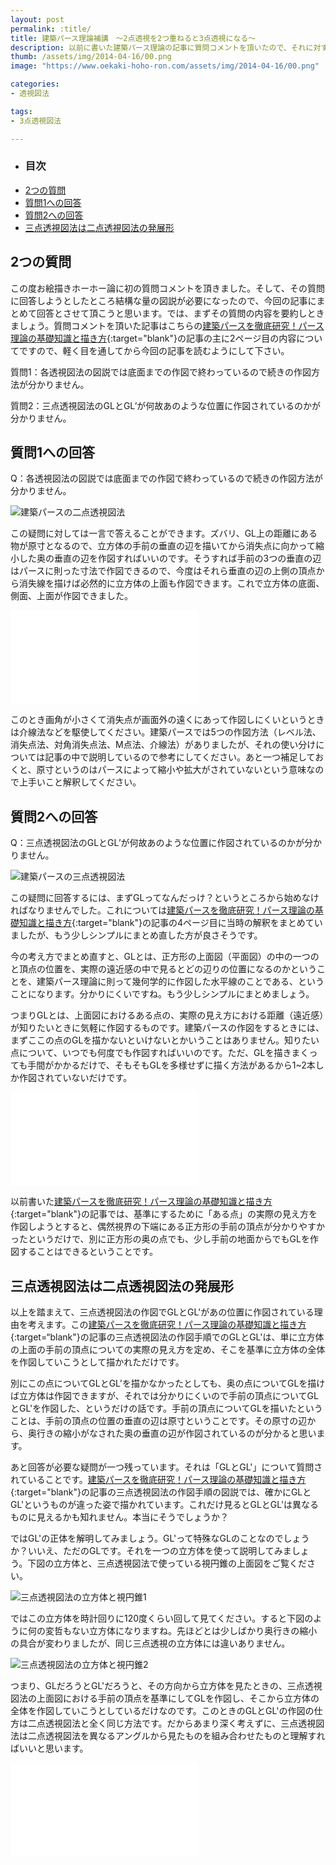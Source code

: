 ```yaml
---
layout: post
permalink: :title/
title: 建築パース理論補講　〜2点透視を2つ重ねると3点透視になる〜
description: 以前に書いた建築パース理論の記事に質問コメントを頂いたので、それに対する回答として二点透視図法と三点透視図法における立方体の作図方法を動画で説明しています。
thumb: /assets/img/2014-04-16/00.png
image: "https://www.oekaki-hoho-ron.com/assets/img/2014-04-16/00.png"

categories:
- 透視図法

tags:
- 3点透視図法

---
```


- ### 目次
- [2つの質問](#2つの質問)
- [質問1への回答](#質問1への回答)
- [質問2への回答](#質問2への回答)
- [三点透視図法は二点透視図法の発展形](#三点透視図法は二点透視図法の発展形)

## 2つの質問

この度お絵描きホーホー論に初の質問コメントを頂きました。そして、その質問に回答しようとしたところ結構な量の図説が必要になったので、今回の記事にまとめて回答とさせて頂こうと思います。では、まずその質問の内容を要約しときましょう。質問コメントを頂いた記事はこちらの[建築パースを徹底研究！パース理論の基礎知識と描き方](/drawing-procedure-of-construction-perspective/index.html){:target="blank"}の記事の主に2ページ目の内容についてですので、軽く目を通してから今回の記事を読むようにして下さい。

質問1：各透視図法の図説では底面までの作図で終わっているので続きの作図方法が分かりません。

質問2：三点透視図法のGLとGL’が何故あのような位置に作図されているのかが分かりません。

## 質問1への回答

Q：各透視図法の図説では底面までの作図で終わっているので続きの作図方法が分かりません。

![建築パースの二点透視図法](/assets/img/2014-04-16/01.png)

この疑問に対しては一言で答えることができます。ズバリ、GL上の距離にある物が原寸となるので、立方体の手前の垂直の辺を描いてから消失点に向かって縮小した奥の垂直の辺を作図すればいいのです。そうすれば手前の3つの垂直の辺はパースに則った寸法で作図できるので、今度はそれら垂直の辺の上側の頂点から消失線を描けば必然的に立方体の上面も作図できます。これで立方体の底面、側面、上面が作図できました。

<iframe class="article-iframe" src="//www.youtube.com/embed/4V1iNvHXR1o" frameborder="0" allowfullscreen></iframe>

このとき画角が小さくて消失点が画面外の遠くにあって作図しにくいというときは介線法などを駆使してください。建築パースでは5つの作図方法（レベル法、消失点法、対角消失点法、M点法、介線法）がありましたが、それの使い分けについては記事の中で説明しているので参考にしてください。あと一つ補足しておくと、原寸というのはパースによって縮小や拡大がされていないという意味なので上手いこと解釈してください。

## 質問2への回答

Q：三点透視図法のGLとGL’が何故あのような位置に作図されているのかが分かりません。

![建築パースの三点透視図法](/assets/img/2014-04-16/02.png)

この疑問に回答するには、まずGLってなんだっけ？というところから始めなければなりませんでした。これについては[建築パースを徹底研究！パース理論の基礎知識と描き方](/drawing-procedure-of-construction-perspective/index.html){:target="blank"}の記事の4ページ目に当時の解釈をまとめていましたが、もう少しシンプルにまとめ直した方が良さそうです。

今の考え方でまとめ直すと、GLとは、正方形の上面図（平面図）の中の一つのと頂点の位置を、実際の遠近感の中で見るとどの辺りの位置になるのかということを、建築パース理論に則って幾何学的に作図した水平線のことである、ということになります。分かりにくいですね。もう少しシンプルにまとめましょう。

つまりGLとは、上面図におけるある点の、実際の見え方における距離（遠近感）が知りたいときに気軽に作図するものです。建築パースの作図をするときには、まずここの点のGLを描かないといけないとかいうことはありません。知りたい点について、いつでも何度でも作図すればいいのです。ただ、GLを描きまくっても手間がかかるだけで、そもそもGLを多様せずに描く方法があるから1~2本しか作図されていないだけです。

<iframe class="article-iframe" src="//www.youtube.com/embed/k9WPgVWh7aY" frameborder="0" allowfullscreen></iframe>

以前書いた[建築パースを徹底研究！パース理論の基礎知識と描き方](/drawing-procedure-of-construction-perspective/index.html){:target="blank"}の記事では、基準にするために「ある点」の実際の見え方を作図しようとすると、偶然視界の下端にある正方形の手前の頂点が分かりやすかったというだけで、別に正方形の奥の点でも、少し手前の地面からでもGLを作図することはできるということです。

## 三点透視図法は二点透視図法の発展形

以上を踏まえて、三点透視図法の作図でGLとGL'があの位置に作図されている理由を考えます。この[建築パースを徹底研究！パース理論の基礎知識と描き方](/drawing-procedure-of-construction-perspective/index.html){:target=“blank"}の記事の三点透視図法の作図手順でのGLとGL'は、単に立方体の上面の手前の頂点についての実際の見え方を定め、そこを基準に立方体の全体を作図していこうとして描かれただけです。

別にこの点についてGLとGL'を描かなかったとしても、奥の点についてGLを描けば立方体は作図できますが、それでは分かりにくいので手前の頂点についてGLとGL'を作図した、というだけの話です。手前の頂点についてGLを描いたということは、手前の頂点の位置の垂直の辺は原寸ということです。その原寸の辺から、奥行きの縮小がなされた奥の垂直の辺が作図されているのが分かると思います。

あと回答が必要な疑問が一つ残っています。それは「GLとGL'」について質問されていることです。[建築パースを徹底研究！パース理論の基礎知識と描き方](/drawing-procedure-of-construction-perspective/index.html){:target="blank"}の記事の三点透視図法の作図手順の図説では、確かにGLとGL'というものが違った姿で描かれています。これだけ見るとGLとGL'は異なるものに見えるかも知れません。本当にそうでしょうか？

ではGL'の正体を解明してみましょう。GL'って特殊なGLのことなのでしょうか？いいえ、ただのGLです。それを一つの立方体を使って説明してみましょう。下図の立方体と、三点透視図法で使っている視円錐の上面図をご覧ください。

![三点透視図法の立方体と視円錐1](/assets/img/2014-04-16/03.png)

ではこの立方体を時計回りに120度くらい回して見てください。すると下図のように何の変哲もない立方体になりますね。先ほどとは少しばかり奥行きの縮小の具合が変わりましたが、同じ三点透視の立方体には違いありません。

![三点透視図法の立方体と視円錐2](/assets/img/2014-04-16/04.png)

つまり、GLだろうとGL'だろうと、その方向から立方体を見たときの、三点透視図法の上面図における手前の頂点を基準にしてGLを作図し、そこから立方体の全体を作図していこうとしているだけなのです。このときのGLとGL'の作図の仕方は二点透視図法と全く同じ方法です。だからあまり深く考えずに、三点透視図法は二点透視図法を異なるアングルから見たものを組み合わせたものと理解すればいいと思います。

<iframe class="article-iframe" src="//www.youtube.com/embed/xn9XuYoKaxY" frameborder="0" allowfullscreen></iframe>
